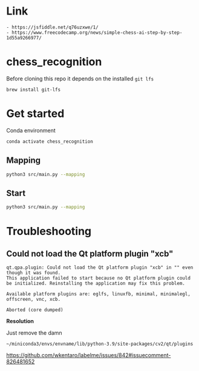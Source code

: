 # Link
	- https://jsfiddle.net/q76uzxwe/1/
	- https://www.freecodecamp.org/news/simple-chess-ai-step-by-step-1d55a9266977/

# chess_recognition

Before cloning this repo it depends on the installed `git lfs`

```
brew install git-lfs
```

# Get started

Conda environment

```bash
conda activate chess_recognition
```

## Mapping

```bash
python3 src/main.py --mapping
```

## Start

```bash
python3 src/main.py --mapping
```

# Troubleshooting

## Could not load the Qt platform plugin "xcb"

```
qt.qpa.plugin: Could not load the Qt platform plugin "xcb" in "" even though it was found.
This application failed to start because no Qt platform plugin could be initialized. Reinstalling the application may fix this problem.

Available platform plugins are: eglfs, linuxfb, minimal, minimalegl, offscreen, vnc, xcb.

Aborted (core dumped)
```

**Resolution**

Just remove the damn

```
~/miniconda3/envs/envname/lib/python-3.9/site-packages/cv2/qt/plugins
```

https://github.com/wkentaro/labelme/issues/842#issuecomment-826481652